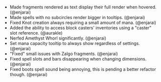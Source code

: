- Made fragments rendered as text display their full render when hovered. (@enjarai)
- Made spells with no subcircles render bigger in tooltips. (@enjarai)
- Fixed Knot creation always requiring a small amount of mana. (@enjarai)
- Added the ability to access block casters' inventories using a "caster" slot reference. (@aurakle)
- Nerfed Amethyst Whorl significantly. (@enjarai)
- Set mana capacity tooltip to always show regardless of settings. (@enjarai)
- "Fixed" small issues with Zalgo fragments. (@enjarai)
- Fixed spell slots and bars disappearing when changing dimensions. (@enjarai)
- Fixed boots spell sound being annoying, this is pending a better refactor though. (@enjarai)
